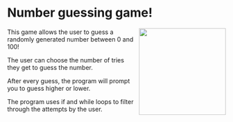 # Number guessing game! 
<img src="https://github.com/ad1t1-jha/number-guessing-game/assets/154939782/e3fe83c6-c114-475c-a4bb-c4ffd6e66a54" width=200 align="right">

This game allows the user to guess a randomly generated number between 0 and 100!

The user can choose the number of tries they get to guess the number.

After every guess, the program will prompt you to guess higher or lower.

The program uses if and while loops to filter through the attempts by the user.
